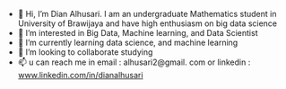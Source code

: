 - 👋 Hi, I’m Dian Alhusari. I am an undergraduate Mathematics student in University of Brawijaya and have high enthusiasm on big data science
- 👀 I’m interested in Big Data, Machine learning, and Data Scientist
- 🌱 I’m currently learning data science, and machine learning
- 💞️ I’m looking to collaborate studying 
- 📫 u can reach me in email : alhusari2@gmail. com or linkedin : www.linkedin.com/in/dianalhusari

<!---
alhusari2/alhusari2 is a ✨ special ✨ repository because its `README.md` (this file) appears on your GitHub profile.
You can click the Preview link to take a look at your changes.
--->
